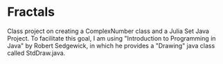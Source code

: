 Fractals
========
Class project on creating a ComplexNumber class and a Julia Set Java Project. To facilitate this goal, I am using
"Introduction to Programming in Java" by Robert Sedgewick, in which he provides a "Drawing" java class called 
StdDraw.java.

